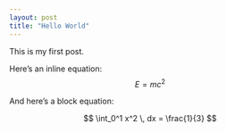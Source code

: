 ```yaml
---
layout: post
title: "Hello World"
---
```


This is my first post.

Here’s an inline equation:  $$ E = mc^2 $$

And here’s a block equation:

$$
\int_0^1 x^2 \, dx = \frac{1}{3}
$$
